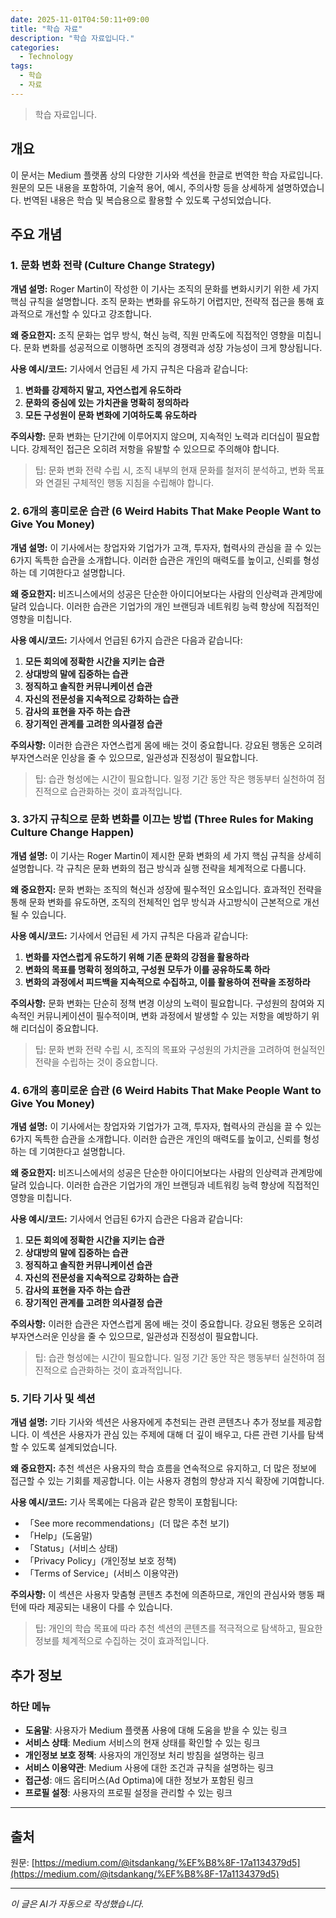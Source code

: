 ```yaml
---
date: 2025-11-01T04:50:11+09:00
title: "학습 자료"
description: "학습 자료입니다."
categories:
  - Technology
tags:
  - 학습
  - 자료
---
```


> 학습 자료입니다.



<!-- more -->

## 개요

이 문서는 Medium 플랫폼 상의 다양한 기사와 섹션을 한글로 번역한 학습 자료입니다. 원문의 모든 내용을 포함하여, 기술적 용어, 예시, 주의사항 등을 상세하게 설명하였습니다. 번역된 내용은 학습 및 복습용으로 활용할 수 있도록 구성되었습니다.

## 주요 개념

### 1. 문화 변화 전략 (Culture Change Strategy)

**개념 설명:**
Roger Martin이 작성한 이 기사는 조직의 문화를 변화시키기 위한 세 가지 핵심 규칙을 설명합니다. 조직 문화는 변화를 유도하기 어렵지만, 전략적 접근을 통해 효과적으로 개선할 수 있다고 강조합니다.

**왜 중요한지:**
조직 문화는 업무 방식, 혁신 능력, 직원 만족도에 직접적인 영향을 미칩니다. 문화 변화를 성공적으로 이행하면 조직의 경쟁력과 성장 가능성이 크게 향상됩니다.

**사용 예시/코드:**
기사에서 언급된 세 가지 규칙은 다음과 같습니다:
1. **변화를 강제하지 말고, 자연스럽게 유도하라**
2. **문화의 중심에 있는 가치관을 명확히 정의하라**
3. **모든 구성원이 문화 변화에 기여하도록 유도하라**

**주의사항:**
문화 변화는 단기간에 이루어지지 않으며, 지속적인 노력과 리더십이 필요합니다. 강제적인 접근은 오히려 저항을 유발할 수 있으므로 주의해야 합니다.

> 팁: 문화 변화 전략 수립 시, 조직 내부의 현재 문화를 철저히 분석하고, 변화 목표와 연결된 구체적인 행동 지침을 수립해야 합니다.

### 2. 6개의 흥미로운 습관 (6 Weird Habits That Make People Want to Give You Money)

**개념 설명:**
이 기사에서는 창업자와 기업가가 고객, 투자자, 협력사의 관심을 끌 수 있는 6가지 독특한 습관을 소개합니다. 이러한 습관은 개인의 매력도를 높이고, 신뢰를 형성하는 데 기여한다고 설명합니다.

**왜 중요한지:**
비즈니스에서의 성공은 단순한 아이디어보다는 사람의 인상력과 관계망에 달려 있습니다. 이러한 습관은 기업가의 개인 브랜딩과 네트워킹 능력 향상에 직접적인 영향을 미칩니다.

**사용 예시/코드:**
기사에서 언급된 6가지 습관은 다음과 같습니다:
1. **모든 회의에 정확한 시간을 지키는 습관**
2. **상대방의 말에 집중하는 습관**
3. **정직하고 솔직한 커뮤니케이션 습관**
4. **자신의 전문성을 지속적으로 강화하는 습관**
5. **감사의 표현을 자주 하는 습관**
6. **장기적인 관계를 고려한 의사결정 습관**

**주의사항:**
이러한 습관은 자연스럽게 몸에 배는 것이 중요합니다. 강요된 행동은 오히려 부자연스러운 인상을 줄 수 있으므로, 일관성과 진정성이 필요합니다.

> 팁: 습관 형성에는 시간이 필요합니다. 일정 기간 동안 작은 행동부터 실천하여 점진적으로 습관화하는 것이 효과적입니다.

### 3. 3가지 규칙으로 문화 변화를 이끄는 방법 (Three Rules for Making Culture Change Happen)

**개념 설명:**
이 기사는 Roger Martin이 제시한 문화 변화의 세 가지 핵심 규칙을 상세히 설명합니다. 각 규칙은 문화 변화의 접근 방식과 실행 전략을 체계적으로 다룹니다.

**왜 중요한지:**
문화 변화는 조직의 혁신과 성장에 필수적인 요소입니다. 효과적인 전략을 통해 문화 변화를 유도하면, 조직의 전체적인 업무 방식과 사고방식이 근본적으로 개선될 수 있습니다.

**사용 예시/코드:**
기사에서 언급된 세 가지 규칙은 다음과 같습니다:
1. **변화를 자연스럽게 유도하기 위해 기존 문화의 강점을 활용하라**
2. **변화의 목표를 명확히 정의하고, 구성원 모두가 이를 공유하도록 하라**
3. **변화의 과정에서 피드백을 지속적으로 수집하고, 이를 활용하여 전략을 조정하라**

**주의사항:**
문화 변화는 단순히 정책 변경 이상의 노력이 필요합니다. 구성원의 참여와 지속적인 커뮤니케이션이 필수적이며, 변화 과정에서 발생할 수 있는 저항을 예방하기 위해 리더십이 중요합니다.

> 팁: 문화 변화 전략 수립 시, 조직의 목표와 구성원의 가치관을 고려하여 현실적인 전략을 수립하는 것이 중요합니다.

### 4. 6개의 흥미로운 습관 (6 Weird Habits That Make People Want to Give You Money)

**개념 설명:**
이 기사에서는 창업자와 기업가가 고객, 투자자, 협력사의 관심을 끌 수 있는 6가지 독특한 습관을 소개합니다. 이러한 습관은 개인의 매력도를 높이고, 신뢰를 형성하는 데 기여한다고 설명합니다.

**왜 중요한지:**
비즈니스에서의 성공은 단순한 아이디어보다는 사람의 인상력과 관계망에 달려 있습니다. 이러한 습관은 기업가의 개인 브랜딩과 네트워킹 능력 향상에 직접적인 영향을 미칩니다.

**사용 예시/코드:**
기사에서 언급된 6가지 습관은 다음과 같습니다:
1. **모든 회의에 정확한 시간을 지키는 습관**
2. **상대방의 말에 집중하는 습관**
3. **정직하고 솔직한 커뮤니케이션 습관**
4. **자신의 전문성을 지속적으로 강화하는 습관**
5. **감사의 표현을 자주 하는 습관**
6. **장기적인 관계를 고려한 의사결정 습관**

**주의사항:**
이러한 습관은 자연스럽게 몸에 배는 것이 중요합니다. 강요된 행동은 오히려 부자연스러운 인상을 줄 수 있으므로, 일관성과 진정성이 필요합니다.

> 팁: 습관 형성에는 시간이 필요합니다. 일정 기간 동안 작은 행동부터 실천하여 점진적으로 습관화하는 것이 효과적입니다.

### 5. 기타 기사 및 섹션

**개념 설명:**
기타 기사와 섹션은 사용자에게 추천되는 관련 콘텐츠나 추가 정보를 제공합니다. 이 섹션은 사용자가 관심 있는 주제에 대해 더 깊이 배우고, 다른 관련 기사를 탐색할 수 있도록 설계되었습니다.

**왜 중요한지:**
추천 섹션은 사용자의 학습 흐름을 연속적으로 유지하고, 더 많은 정보에 접근할 수 있는 기회를 제공합니다. 이는 사용자 경험의 향상과 지식 확장에 기여합니다.

**사용 예시/코드:**
기사 목록에는 다음과 같은 항목이 포함됩니다:
- 「See more recommendations」(더 많은 추천 보기)
- 「Help」(도움말)
- 「Status」(서비스 상태)
- 「Privacy Policy」(개인정보 보호 정책)
- 「Terms of Service」(서비스 이용약관)

**주의사항:**
이 섹션은 사용자 맞춤형 콘텐츠 추천에 의존하므로, 개인의 관심사와 행동 패턴에 따라 제공되는 내용이 다를 수 있습니다.

> 팁: 개인의 학습 목표에 따라 추천 섹션의 콘텐츠를 적극적으로 탐색하고, 필요한 정보를 체계적으로 수집하는 것이 효과적입니다.

## 추가 정보

### 하단 메뉴
- **도움말**: 사용자가 Medium 플랫폼 사용에 대해 도움을 받을 수 있는 링크
- **서비스 상태**: Medium 서비스의 현재 상태를 확인할 수 있는 링크
- **개인정보 보호 정책**: 사용자의 개인정보 처리 방침을 설명하는 링크
- **서비스 이용약관**: Medium 사용에 대한 조건과 규칙을 설명하는 링크
- **접근성**: 애드 옵티머스(Ad Optima)에 대한 정보가 포함된 링크
- **프로필 설정**: 사용자의 프로필 설정을 관리할 수 있는 링크

---

## 출처

원문: [https://medium.com/@itsdankang/%EF%B8%8F-17a1134379d5](https://medium.com/@itsdankang/%EF%B8%8F-17a1134379d5)

---

*이 글은 AI가 자동으로 작성했습니다.*
